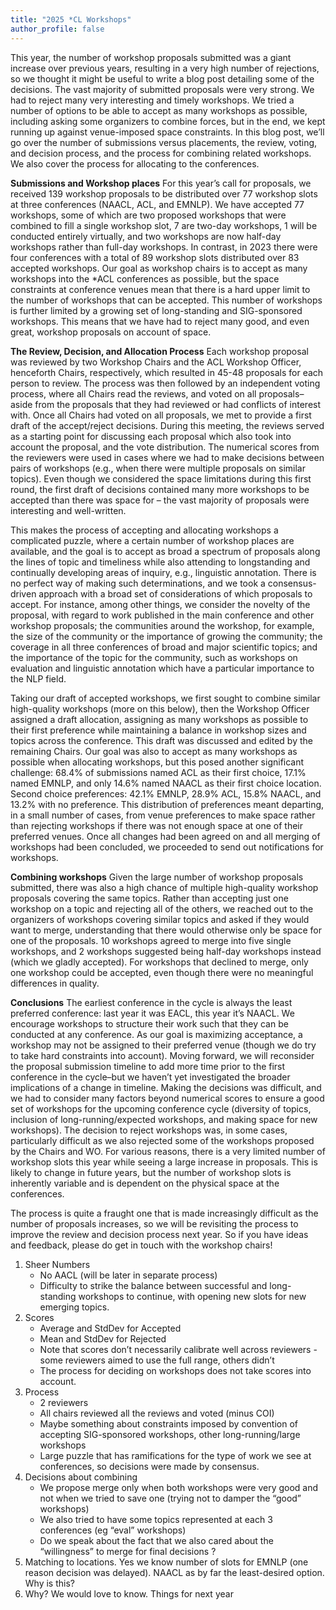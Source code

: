 ```yaml
---
title: "2025 *CL Workshops"
author_profile: false
---
```


This year, the number of workshop proposals submitted was a giant increase over previous years, resulting in a very high number of rejections, so we thought it might be useful to write a blog post detailing some of the decisions. The vast majority of submitted proposals were very strong. We had to reject many very interesting and timely workshops.  We tried a number of options to be able to accept as many workshops as possible, including asking some organizers to combine forces, but in the end, we kept running up against venue-imposed space constraints. In this blog post, we’ll go over the number of submissions versus placements, the review, voting, and decision process, and the process for combining related workshops. We also cover the process for allocating to the conferences.

**Submissions and Workshop places**
For this year’s call for proposals, we received 139 workshop proposals to be distributed over 77 workshop slots at three conferences (NAACL, ACL, and EMNLP). We have accepted 77 workshops, some of which are two proposed workshops that were combined to fill a single workshop slot, 7 are two-day workshops, 1 will be conducted entirely virtually, and two workshops are now half-day workshops rather than full-day workshops. In contrast, in 2023 there were four conferences with a total of 89 workshop slots distributed over 83 accepted workshops. Our goal as workshop chairs is to accept as many workshops into the *ACL conferences as possible, but the space constraints at conference venues mean that there is a hard upper limit to the number of workshops that can be accepted. This number of workshops is further limited by a growing set of long-standing and SIG-sponsored workshops. This means that we have had to reject many good, and even great, workshop proposals on account of space. 

**The Review, Decision, and Allocation Process**
Each workshop proposal was reviewed by two Workshop Chairs and the ACL Workshop Officer, henceforth Chairs, respectively, which resulted in 45-48 proposals for each person to review. The process was then followed by an independent voting process, where all Chairs read the reviews, and voted on all proposals–aside from the proposals that they had reviewed or had conflicts of interest with. Once all Chairs had voted on all proposals, we met to provide a first draft of the accept/reject decisions. During this meeting, the reviews served as a starting point for discussing each proposal which also took into account the proposal, and the vote distribution. The numerical scores from the reviewers were used in cases where we had to make decisions between pairs of workshops (e.g., when there were multiple proposals on similar topics). Even though we considered the space limitations during this first round, the first draft of decisions contained many more workshops to be accepted than there was space for – the vast majority of proposals were interesting and well-written. 

This makes the process of accepting and allocating workshops a complicated puzzle, where a certain number of workshop places are available, and the goal is to accept as broad a spectrum of proposals along the lines of topic and timeliness while also attending to longstanding and continually developing areas of inquiry, e.g., linguistic annotation. There is no perfect way of making such determinations, and we took a consensus-driven approach with a broad set of considerations of which proposals to accept. For instance, among other things, we consider the novelty of the proposal, with regard to work published in the main conference and other workshop proposals; the communities around the workshop, for example, the size of the community or the importance of growing the community; the coverage in all three conferences of broad and major scientific topics; and the importance of the topic for the community, such as workshops on evaluation and linguistic annotation which have a particular importance to the NLP field. 

Taking our draft of accepted workshops, we first sought to combine similar high-quality workshops (more on this below), then the Workshop Officer assigned a draft allocation, assigning as many workshops as possible to their first preference while maintaining a balance in workshop sizes and topics across the conference. This draft was discussed and edited by the remaining Chairs. Our goal was also to accept as many workshops as possible when allocating workshops, but this posed another significant challenge: 68.4% of submissions named ACL as their first choice, 17.1% named EMNLP, and only 14.6% named NAACL as their first choice location. Second choice preferences: 42.1% EMNLP, 28.9% ACL, 15.8% NAACL, and 13.2% with no preference. This distribution of preferences meant departing, in a small number of cases, from venue preferences to make space rather than rejecting workshops if there was not enough space at one of their preferred venues. Once all changes had been agreed on and all merging of workshops had been concluded, we proceeded to send out notifications for workshops.

**Combining workshops**
Given the large number of workshop proposals submitted, there was also a high chance of multiple high-quality workshop proposals covering the same topics. Rather than accepting just one workshop on a topic and rejecting all of the others, we reached out to the organizers of workshops covering similar topics and asked if they would want to merge, understanding that there would otherwise only be space for one of the proposals. 10 workshops agreed to merge into five single workshops, and 2 workshops suggested being half-day workshops instead (which we gladly accepted). For workshops that declined to merge, only one workshop could be accepted, even though there were no meaningful differences in quality.  

**Conclusions**
The earliest conference in the cycle is always the least preferred conference: last year it was EACL, this year it’s NAACL. We encourage workshops to structure their work such that they can be conducted at any conference. As our goal is maximizing acceptance, a workshop may not be assigned to their preferred venue (though we do try to take hard constraints into account). Moving forward, we will reconsider the proposal submission timeline to add more time prior to the first conference in the cycle–but we haven’t yet investigated the broader implications of a change in timeline. Making the decisions was difficult, and we had to consider many factors beyond numerical scores to ensure a good set of workshops for the upcoming conference cycle (diversity of topics, inclusion of long-running/expected workshops, and making space for new workshops). The decision to reject workshops was, in some cases, particularly difficult as we also rejected some of the workshops proposed by the Chairs and WO. For various reasons, there is a very limited number of workshop slots this year while seeing a large increase in proposals. This is likely to change in future years, but the number of workshop slots is inherently variable and is dependent on the physical space at the conferences. 

The process is quite a fraught one that is made increasingly difficult as the number of proposals increases, so we will be revisiting the process to improve the review and decision process next year. So if you have ideas and feedback, please do get in touch with the workshop chairs! 


1. Sheer Numbers
   - No AACL (will be later in separate process)
   - Difficulty to strike the balance between successful and long-standing workshops to continue, with opening new slots for new emerging topics. 
2. Scores
   - Average and StdDev for Accepted
   - Mean and StdDev for Rejected
   - Note that scores don’t necessarily calibrate well across reviewers - some reviewers aimed to use the full range, others didn’t
   - The process for deciding on workshops does not take scores into account.
3. Process
   - 2 reviewers
   - All chairs reviewed all the reviews and voted (minus COI)
   - Maybe something about constraints imposed by convention of accepting SIG-sponsored workshops, other long-running/large workshops
   - Large puzzle that has ramifications for the type of work we see at conferences, so decisions were made by consensus.
4. Decisions about combining
   - We propose merge only when both workshops were very good and not when we tried to save one (trying not to damper the “good” workshops)
   - We also tried to have some topics represented at each 3 conferences (eg “eval” workshops)
   - Do we speak about the fact that we also cared about the “willingness” to merge for final decisions ?
5. Matching to locations. Yes we know number of slots for EMNLP (one reason decision was delayed). NAACL as by far the least-desired option. Why is this?
6. Why? We would love to know. Things for next year

